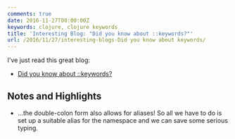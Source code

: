 ```yaml
---
comments: true
date: 2016-11-27T00:00:00Z
keywords: clojure, clojure keywords
title: 'Interesting Blog: "Did you know about ::keywords?"'
url: /2016/11/27/interesting-blogs-Did you know about keywords/
---
```


I've just read this great blog:

- [Did you know about ::keywords?](https://kotka.de/blog/2010/05/Did_you_know_III.html)

## Notes and Highlights

- ...the double-colon form also allows for aliases! So all we have to do is set up a suitable alias for the namespace and we can save some serious typing.

